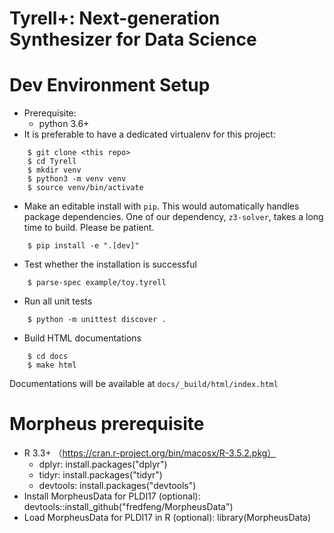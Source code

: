 # Tyrell+: Next-generation Synthesizer for Data Science

Dev Environment Setup
=====================
- Prerequisite:
    - python 3.6+  
- It is preferable to have a dedicated virtualenv for this project:
```
    $ git clone <this repo>
    $ cd Tyrell
    $ mkdir venv
    $ python3 -m venv venv
    $ source venv/bin/activate
```
- Make an editable install with `pip`. This would automatically handles package dependencies. One of our dependency, `z3-solver`, takes a long time to build. Please be patient.
```
    $ pip install -e ".[dev]"
```
- Test whether the installation is successful
```
    $ parse-spec example/toy.tyrell
```
- Run all unit tests
```
    $ python -m unittest discover .
```
- Build HTML documentations
```
    $ cd docs
    $ make html
```
  Documentations will be available at `docs/_build/html/index.html`
    
Morpheus prerequisite
=====================
- R 3.3+ （https://cran.r-project.org/bin/macosx/R-3.5.2.pkg）
    - dplyr: install.packages("dplyr")
    - tidyr: install.packages("tidyr")
    - devtools: install.packages("devtools")
- Install MorpheusData for PLDI17 (optional): devtools::install_github("fredfeng/MorpheusData")
- Load MorpheusData for PLDI17 in R (optional): library(MorpheusData)
